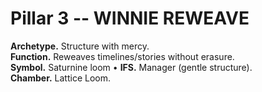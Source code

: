 # Pillar 3 -- WINNIE REWEAVE
**Archetype.** Structure with mercy.  
**Function.** Reweaves timelines/stories without erasure.  
**Symbol.** Saturnine loom • **IFS.** Manager (gentle structure).  
**Chamber.** Lattice Loom.